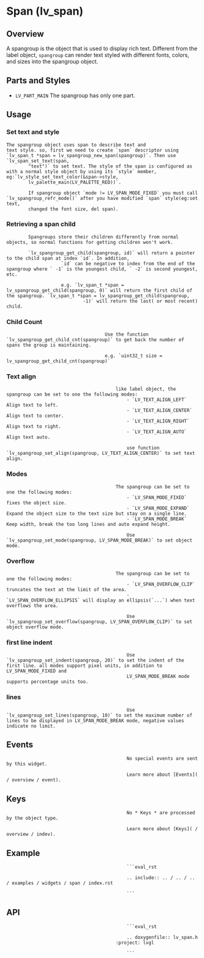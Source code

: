 # Span (lv_span)

## Overview

A spangroup is the object that is used to display rich text. Different from the label object, `spangroup` can render text styled with different fonts, colors,
and sizes into the spangroup object.

## Parts and Styles
- `LV_PART_MAIN` The spangroup has only one part.

## Usage

### Set text and style

	The spangroup object uses span to describe text and
	text style. so, first we need to create `span` descriptor using `lv_span_t *span = lv_spangroup_new_span(spangroup)`. Then use `lv_span_set_text(span,
			"text")` to set text. The style of the span is configured as with a normal style object by using its `style` member, eg:`lv_style_set_text_color(&span->style,
			lv_palette_main(LV_PALETTE_RED))`.

			If spangroup object `mode != LV_SPAN_MODE_FIXED` you must call `lv_spangroup_refr_mode()` after you have modified `span` style(eg:set text,
			changed the font size, del span).

### Retrieving a span child
			Spangroups store their children differently from normal objects, so normal functions for getting children won't work.

			`lv_spangroup_get_child(spangroup, id)` will return a pointer to the child span at index `id`. In addition,
						`id` can be negative to index from the end of the spangroup where ` -1` is the youngest child, ` -2` is second youngest, etc.

						e.g. `lv_span_t *span = lv_spangroup_get_child(spangroup, 0)` will return the first child of the spangroup. `lv_span_t *span = lv_spangroup_get_child(spangroup,
								-1)` will return the last( or most recent) child.

### Child Count
										Use the function `lv_spangroup_get_child_cnt(spangroup)` to get back the number of spans the group is maintaining.

										e.g. `uint32_t size = lv_spangroup_get_child_cnt(spangroup)`

### Text align
											like label object, the spangroup can be set to one the following modes:
												- `LV_TEXT_ALIGN_LEFT` Align text to left.
												- `LV_TEXT_ALIGN_CENTER` Align text to center.
												- `LV_TEXT_ALIGN_RIGHT` Align text to right.
												- `LV_TEXT_ALIGN_AUTO` Align text auto.

												use function `lv_spangroup_set_align(spangroup, LV_TEXT_ALIGN_CENTER)` to set text align.

### Modes
											The spangroup can be set to one the following modes:
												- `LV_SPAN_MODE_FIXED` fixes the object size.
												- `LV_SPAN_MODE_EXPAND` Expand the object size to the text size but stay on a single line.
												- `LV_SPAN_MODE_BREAK` Keep width, break the too long lines and auto expand height.

												Use `lv_spangroup_set_mode(spangroup, LV_SPAN_MODE_BREAK)` to set object mode.

### Overflow
											The spangroup can be set to one the following modes:
												- `LV_SPAN_OVERFLOW_CLIP` truncates the text at the limit of the area.
												- `LV_SPAN_OVERFLOW_ELLIPSIS` will display an ellipsis(`...`) when text overflows the area.

												Use `lv_spangroup_set_overflow(spangroup, LV_SPAN_OVERFLOW_CLIP)` to set object overflow mode.

### first line indent
												Use `lv_spangroup_set_indent(spangroup, 20)` to set the indent of the first line. all modes support pixel units, in addition to LV_SPAN_MODE_FIXED and
												LV_SPAN_MODE_BREAK mode supports percentage units too.

### lines
												Use `lv_spangroup_set_lines(spangroup, 10)` to set the maximum number of lines to be displayed in LV_SPAN_MODE_BREAK mode, negative values indicate no limit.

## Events
												No special events are sent by this widget.

												Learn more about [Events]( / overview / event).

## Keys
												No * Keys * are processed by the object type.

												Learn more about [Keys]( / overview / indev).

## Example

												```eval_rst

												.. include:: .. / .. / .. / examples / widgets / span / index.rst

												```

## API

												```eval_rst

												.. doxygenfile:: lv_span.h
											:project: lvgl

												```
